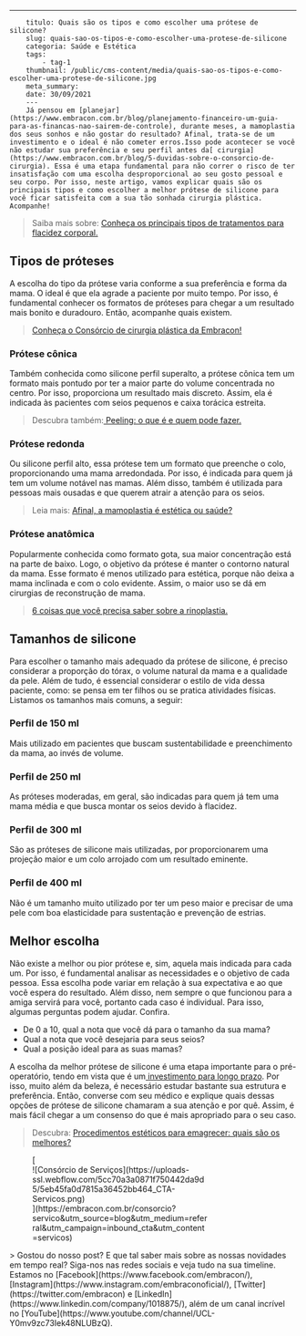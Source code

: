 ---
        titulo: Quais são os tipos e como escolher uma prótese de silicone?
        slug: quais-sao-os-tipos-e-como-escolher-uma-protese-de-silicone
        categoria: Saúde e Estética
        tags:
            - tag-1
        thumbnail: /public/cms-content/media/quais-sao-os-tipos-e-como-escolher-uma-protese-de-silicone.jpg
        meta_summary: 
        date: 30/09/2021
        ---
        Já pensou em [planejar](https://www.embracon.com.br/blog/planejamento-financeiro-um-guia-para-as-financas-nao-sairem-de-controle), durante meses, a mamoplastia dos seus sonhos e não gostar do resultado? Afinal, trata-se de um investimento e o ideal é não cometer erros.Isso pode acontecer se você não estudar sua preferência e seu perfil antes da[ cirurgia](https://www.embracon.com.br/blog/5-duvidas-sobre-o-consorcio-de-cirurgia). Essa é uma etapa fundamental para não correr o risco de ter insatisfação com uma escolha desproporcional ao seu gosto pessoal e seu corpo. Por isso, neste artigo, vamos explicar quais são os principais tipos e como escolher a melhor prótese de silicone para você ficar satisfeita com a sua tão sonhada cirurgia plástica. Acompanhe!

> Saiba mais sobre: [Conheça os principais tipos de tratamentos para flacidez corporal.](https://www.embracon.com.br/blog/saiba-quais-sao-os-principais-tipos-de-tratamentos-para-flacidez-corporal)

Tipos de próteses
-----------------

A escolha do tipo da prótese varia conforme a sua preferência e forma da mama. O ideal é que ela agrade a paciente por muito tempo. Por isso, é fundamental conhecer os formatos de próteses para chegar a um resultado mais bonito e duradouro. Então, acompanhe quais existem.

> [Conheça o Consórcio de cirurgia plástica da Embracon!](https://www.embracon.com.br/blog/tudo-sobre-o-consorcio-de-cirurgia-plastica-embracon)

### Prótese cônica

Também conhecida como silicone perfil superalto, a prótese cônica tem um formato mais pontudo por ter a maior parte do volume concentrada no centro. Por isso, proporciona um resultado mais discreto. Assim, ela é indicada às pacientes com seios pequenos e caixa torácica estreita.

> Descubra também:[ Peeling: o que é e quem pode fazer.](https://www.embracon.com.br/blog/peeling-o-que-e-e-quem-pode-fazer)

### Prótese redonda

Ou silicone perfil alto, essa prótese tem um formato que preenche o colo, proporcionando uma mama arredondada. Por isso, é indicada para quem já tem um volume notável nas mamas. Além disso, também é utilizada para pessoas mais ousadas e que querem atrair a atenção para os seios.

> Leia mais: [Afinal, a mamoplastia é estética ou saúde?](https://www.embracon.com.br/blog/afinal-a-mamoplastia-e-estetica-ou-saude)

### Prótese anatômica

Popularmente conhecida como formato gota, sua maior concentração está na parte de baixo. Logo, o objetivo da prótese é manter o contorno natural da mama. Esse formato é menos utilizado para estética, porque não deixa a mama inclinada e com o colo evidente. Assim, o maior uso se dá em cirurgias de reconstrução de mama.

> [6 coisas que você precisa saber sobre a rinoplastia.](https://www.embracon.com.br/blog/6-coisas-sobre-a-rinoplastia)

Tamanhos de silicone
--------------------

Para escolher o tamanho mais adequado da prótese de silicone, é preciso considerar a proporção do tórax, o volume natural da mama e a qualidade da pele. Além de tudo, é essencial considerar o estilo de vida dessa paciente, como: se pensa em ter filhos ou se pratica atividades físicas. Listamos os tamanhos mais comuns, a seguir:

### Perfil de 150 ml

Mais utilizado em pacientes que buscam sustentabilidade e preenchimento da mama, ao invés de volume.

### Perfil de 250 ml

As próteses moderadas, em geral, são indicadas para quem já tem uma mama média e que busca montar os seios devido à flacidez.

### Perfil de 300 ml

São as próteses de silicone mais utilizadas, por proporcionarem uma projeção maior e um colo arrojado com um resultado eminente.

### Perfil de 400 ml

Não é um tamanho muito utilizado por ter um peso maior e precisar de uma pele com boa elasticidade para sustentação e prevenção de estrias.

Melhor escolha
--------------

Não existe a melhor ou pior prótese e, sim, aquela mais indicada para cada um. Por isso, é fundamental analisar as necessidades e o objetivo de cada pessoa. Essa escolha pode variar em relação à sua expectativa e ao que você espera do resultado. Além disso, nem sempre o que funcionou para a amiga servirá para você, portanto cada caso é individual. Para isso, algumas perguntas podem ajudar. Confira.

- De 0 a 10, qual a nota que você dá para o tamanho da sua mama?
- Qual a nota que você desejaria para seus seios?
- Qual a posição ideal para as suas mamas?

A escolha da melhor prótese de silicone é uma etapa importante para o pré-operatório, tendo em vista que é um[ investimento para longo prazo](https://www.embracon.com.br/blog/8-motivos-que-comprovam-que-consorcio-e-investimento). Por isso, muito além da beleza, é necessário estudar bastante sua estrutura e preferência. Então, converse com seu médico e explique quais dessas opções de prótese de silicone chamaram a sua atenção e por quê. Assim, é mais fácil chegar a um consenso do que é mais apropriado para o seu caso.

> Descubra: [Procedimentos estéticos para emagrecer: quais são os melhores?](https://www.embracon.com.br/blog/procedimentos-esteticos-para-emagrecer-quais-sao-os-melhores)

<figure class="w-richtext-figure-type-image w-richtext-align-center" style="max-width:310px">[<div>![Consórcio de Serviços](https://uploads-ssl.webflow.com/5cc70a3a0871f750442da9d5/5eb45fa0d7815a36452bb464_CTA-Servicos.png)</div>](https://embracon.com.br/consorcio?servico&utm_source=blog&utm_medium=referral&utm_campaign=inbound_cta&utm_content=servicos)</figure>> Gostou do nosso post? E que tal saber mais sobre as nossas novidades em tempo real? Siga-nos nas redes sociais e veja tudo na sua timeline. Estamos no [Facebook](https://www.facebook.com/embracon/), [Instagram](https://www.instagram.com/embraconoficial/), [Twitter](https://twitter.com/embracon) e [LinkedIn](https://www.linkedin.com/company/1018875/), além de um canal incrível no [YouTube](https://www.youtube.com/channel/UCL-Y0mv9zc73Iek48NLUBzQ).
        